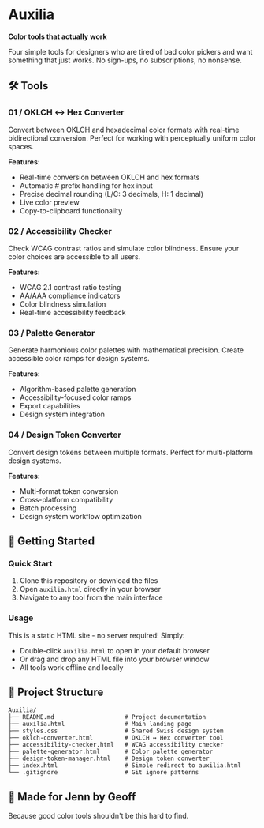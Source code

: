 # Auxilia

**Color tools that actually work**

Four simple tools for designers who are tired of bad color pickers and want something that just works. No sign-ups, no subscriptions, no nonsense.

## 🛠️ Tools

### 01 / OKLCH ↔ Hex Converter
Convert between OKLCH and hexadecimal color formats with real-time bidirectional conversion. Perfect for working with perceptually uniform color spaces.

**Features:**
- Real-time conversion between OKLCH and hex formats
- Automatic # prefix handling for hex input
- Precise decimal rounding (L/C: 3 decimals, H: 1 decimal)
- Live color preview
- Copy-to-clipboard functionality

### 02 / Accessibility Checker
Check WCAG contrast ratios and simulate color blindness. Ensure your color choices are accessible to all users.

**Features:**
- WCAG 2.1 contrast ratio testing
- AA/AAA compliance indicators
- Color blindness simulation
- Real-time accessibility feedback

### 03 / Palette Generator
Generate harmonious color palettes with mathematical precision. Create accessible color ramps for design systems.

**Features:**
- Algorithm-based palette generation
- Accessibility-focused color ramps
- Export capabilities
- Design system integration

### 04 / Design Token Converter
Convert design tokens between multiple formats. Perfect for multi-platform design systems.

**Features:**
- Multi-format token conversion
- Cross-platform compatibility
- Batch processing
- Design system workflow optimization

## 🚀 Getting Started

### Quick Start
1. Clone this repository or download the files
2. Open `auxilia.html` directly in your browser
3. Navigate to any tool from the main interface

### Usage
This is a static HTML site - no server required! Simply:
- Double-click `auxilia.html` to open in your default browser
- Or drag and drop any HTML file into your browser window
- All tools work offline and locally

## 📁 Project Structure

```
Auxilia/
├── README.md                    # Project documentation
├── auxilia.html                 # Main landing page
├── styles.css                   # Shared Swiss design system
├── oklch-converter.html         # OKLCH ↔ Hex converter tool
├── accessibility-checker.html   # WCAG accessibility checker
├── palette-generator.html       # Color palette generator
├── design-token-manager.html    # Design token converter
├── index.html                   # Simple redirect to auxilia.html
└── .gitignore                   # Git ignore patterns
```

## 💜 Made for Jenn by Geoff

Because good color tools shouldn't be this hard to find.
